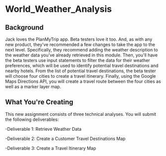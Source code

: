 # World_Weather_Analysis
## Background
Jack loves the PlanMyTrip app. Beta testers love it too. And, as with any new product, they’ve recommended a few changes to take the app to the next level. Specifically, they recommend adding the weather description to the weather data you’ve already retrieved in this module. Then, you'll have the beta testers use input statements to filter the data for their weather preferences, which will be used to identify potential travel destinations and nearby hotels. From the list of potential travel destinations, the beta tester will choose four cities to create a travel itinerary. Finally, using the Google Maps Directions API, you will create a travel route between the four cities as well as a marker layer map.

## What You're Creating
This new assignment consists of three technical analyses. You will submit the following deliverables:

  -Deliverable 1: Retrieve Weather Data
  
  -Deliverable 2: Create a Customer Travel Destinations Map
  
  -Deliverable 3: Create a Travel Itinerary Map

